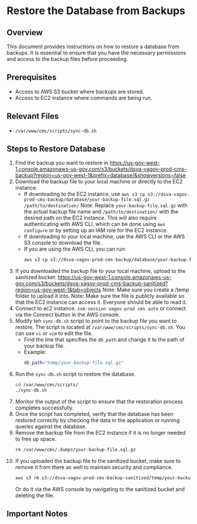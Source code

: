 # Restore the Database from Backups
## Overview
This document provides instructions on how to restore a database from backups. It is essential to ensure that you have the necessary permissions and access to the backup files before proceeding.
## Prerequisites
- Access to AWS S3 bucket where backups are stored.
- Access to EC2 instance where commands are being run.

## Relevant Files
- `/var/www/cms/scripts/sync-db.sh`

## Steps to Restore Database
1. Find the backup you want to restore in https://us-gov-west-1.console.amazonaws-us-gov.com/s3/buckets/dsva-vagov-prod-cms-backup?region=us-gov-west-1&prefix=database/&showversions=false
2. Download the backup file to your local machine or directly to the EC2 instance.
   - If downloading to the EC2 instance, use `aws s3 cp s3://dsva-vagov-prod-cms-backup/database/your-backup-file.sql.gz /path/to/destination/` Note: Replace `your-backup-file.sql.gz` with the actual backup file name and `/path/to/destination/` with the desired path on the EC2 instance. This will also require authenticating with AWS CLI, which can be done using `aws configure` or by setting up an IAM role for the EC2 instance.
   - If downloading to your local machine, use the AWS CLI or the AWS S3 console to download the file.
   - If you are using the AWS CLI, you can run:
     ```bash
     aws s3 cp s3://dsva-vagov-prod-cms-backup/database/your-backup-file.sql.gz /path/to/local/destination/
     ```
3. If you downloaded the backup file to your local machine, upload to the sanitized bucket: https://us-gov-west-1.console.amazonaws-us-gov.com/s3/buckets/dsva-vagov-prod-cms-backup-sanitized?region=us-gov-west-1&tab=objects Note: Make sure you create a /temp folder to upload it into. Note: Make sure the file is publicly available so that the EC2 instance can access it. Everyone should be able to read it.
4. Connect to ec2 instance.
   `ssm-session vagov-prod cms auto` or connect via the Connect button in the AWS console.
5. Modify teh `sync-db.sh` script to point to the backup file you want to restore. The script is located at `/var/www/cms/scripts/sync-db.sh`. You can use `vi` or `vim` to edit the file.
   - Find the line that specifies the `db_path` and change it to the path of your backup file.
   - Example:
     ```bash
     db_path="temp/your-backup-file.sql.gz"
     ```
6. Run the `sync-db.sh` script to restore the database.
   ```bash
   cd /var/www/cms/scripts/
   ./sync-db.sh
   ```
7. Monitor the output of the script to ensure that the restoration process completes successfully.
8. Once the script has completed, verify that the database has been restored correctly by checking the data in the application or running queries against the database.
9. Remove the backup file from the EC2 instance if it is no longer needed to free up space.
   ```bash
   rm /var/www/cms/.dumps/your-backup-file.sql.gz
   ```
10. If you uploaded the backup file to the sanitized bucket, make sure to remove it from there as well to maintain security and compliance.
    ```bash
    aws s3 rm s3://dsva-vagov-prod-cms-backup-sanitized/temp/your-backup-file.sql.gz
    ```
    Or do it via the AWS console by navigating to the sanitized bucket and deleting the file.
## Important Notes
